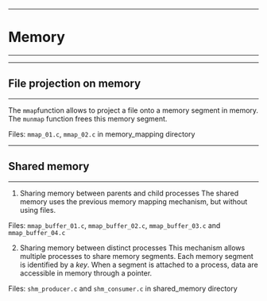 ------------------------------------------------------------------------------
#                                  Memory
------------------------------------------------------------------------------

------------------------------------------------------------------------------
##                        File projection on memory
------------------------------------------------------------------------------
The `mmap`function allows to project a file onto a memory segment in memory. 
The `munmap` function frees this memory segment.

Files: `mmap_01.c`, `mmap_02.c` in memory_mapping directory 

------------------------------------------------------------------------------
##                              Shared memory
------------------------------------------------------------------------------
1. Sharing memory between parents and child processes 
The shared memory uses the previous memory mapping mechanism, but without 
using files.

Files: `mmap_buffer_01.c`, `mmap_buffer_02.c`, `mmap_buffer_03.c` and
`mmap_buffer_04.c`

2. Sharing memory between distinct processes 
This mechanism allows multiple processes to share memory segments. Each memory 
segment is identified by a *key*. When a segment is attached to a process, data 
are accessible in memory through a pointer.

Files: `shm_producer.c` and `shm_consumer.c` in shared_memory directory

